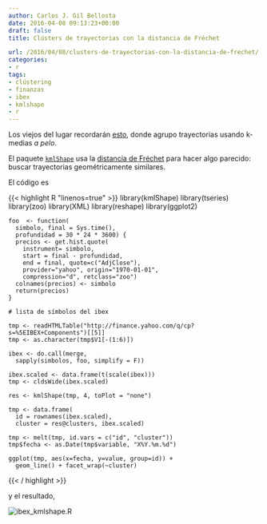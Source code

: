 ```yaml
---
author: Carlos J. Gil Bellosta
date: 2016-04-08 09:13:23+00:00
draft: false
title: Clústers de trayectorias con la distancia de Fréchet

url: /2016/04/08/clusters-de-trayectorias-con-la-distancia-de-frechet/
categories:
- r
tags:
- clústering
- finanzas
- ibex
- kmlshape
- r
---
```


Los viejos del lugar recordarán [esto](https://www.datanalytics.com/2013/02/27/que-ha-pasado-en-el-ibex-durante-el-ultimo-mes/), donde agrupo trayectorias usando k-medias _a pelo_.

El paquete [`kmlShape`](https://cran.r-project.org/web/packages/kmlShape/index.html) usa la [distancia de Fréchet](https://en.wikipedia.org/wiki/Fr%C3%A9chet_distance) para hacer algo parecido: buscar trayectorias geométricamente similares.

El código es


{{< highlight R "linenos=true" >}}
    library(kmlShape)
    library(tseries)
    library(zoo)
    library(XML)
    library(reshape)
    library(ggplot2)

    foo  <- function(
      simbolo, final = Sys.time(),
      profundidad = 30 * 24 * 3600) {
      precios <- get.hist.quote(
        instrument= simbolo,
        start = final - profundidad,
        end = final, quote=c("AdjClose"),
        provider="yahoo", origin="1970-01-01",
        compression="d", retclass="zoo")
      colnames(precios) <- simbolo
      return(precios)
    }

    # lista de símbolos del ibex

    tmp <- readHTMLTable("http://finance.yahoo.com/q/cp?s=%5EIBEX+Components")[[5]]
    tmp <- as.character(tmp$V1[-(1:6)])

    ibex <- do.call(merge,
      sapply(simbolos, foo, simplify = F))

    ibex.scaled <- data.frame(t(scale(ibex)))
    tmp <- cldsWide(ibex.scaled)

    res <- kmlShape(tmp, 4, toPlot = "none")

    tmp <- data.frame(
      id = rownames(ibex.scaled),
      cluster = res@clusters, ibex.scaled)

    tmp <- melt(tmp, id.vars = c("id", "cluster"))
    tmp$fecha <- as.Date(tmp$variable, "X%Y.%m.%d")

    ggplot(tmp, aes(x=fecha, y=value, group=id)) +
      geom_line() + facet_wrap(~cluster)
{{< / highlight >}}

y el resultado,

![ibex_kmlshape.R](/wp-uploads/2016/04/ibex_kmlshape.R.png#center)

